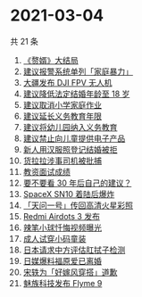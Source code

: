 # 2021-03-04

共 21 条

<!-- BEGIN ZHIHUSEARCH -->
<!-- 最后更新时间 Thu Mar 04 2021 17:16:41 GMT+0800 (China Standard Time) -->
1. [《赘婿》大结局](https://www.zhihu.com/search?q=赘婿)
1. [建议报警系统单列「家庭暴力」](https://www.zhihu.com/search?q=家庭暴力)
1. [大疆发布 DJI FPV 无人机](https://www.zhihu.com/search?q=fpv)
1. [建议降低法定结婚年龄至 18 岁](https://www.zhihu.com/search?q=法定结婚年龄)
1. [建议取消小学家庭作业](https://www.zhihu.com/search?q=小学家庭作业)
1. [建议延长义务教育年限](https://www.zhihu.com/search?q=延长义务教育)
1. [建议将幼儿园纳入义务教育](https://www.zhihu.com/search?q=幼儿园义务教育)
1. [建议禁止向儿童提供电子产品](https://www.zhihu.com/search?q=儿童电子产品)
1. [新人用汉服照登记结婚被拒](https://www.zhihu.com/search?q=汉服登记结婚)
1. [货拉拉涉事司机被批捕](https://www.zhihu.com/search?q=货拉拉司机被捕)
1. [教资面试成绩](https://www.zhihu.com/search?q=教资面试成绩)
1. [要不要看 30 年后自己的建议？](https://www.zhihu.com/search?q=奇葩说)
1. [SpaceX SN10 着陆后爆炸](https://www.zhihu.com/search?q=spacex)
1. [「天问一号」传回高清火星彩照](https://www.zhihu.com/search?q=天问一号)
1. [Redmi Airdots 3 发布](https://www.zhihu.com/search?q=airdots3)
1. [辣笔小球忏悔视频曝光](https://www.zhihu.com/search?q=辣笔小球)
1. [成人试穿小码童装](https://www.zhihu.com/search?q=优衣库童装)
1. [日本请求中方评估肛拭子检测](https://www.zhihu.com/search?q=肛拭子)
1. [日媒爆料福原爱已离婚](https://www.zhihu.com/search?q=福原爱)
1. [宋轶为「好嫁风穿搭」道歉](https://www.zhihu.com/search?q=宋轶道歉)
1. [魅族科技发布 Flyme 9](https://www.zhihu.com/search?q=flyme9)
<!-- END ZHIHUSEARCH -->
